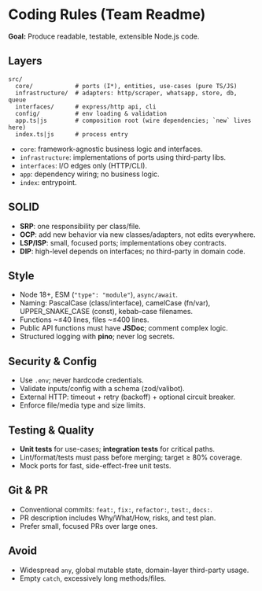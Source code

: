 # Coding Rules (Team Readme)

**Goal:** Produce readable, testable, extensible Node.js code.

## Layers

    src/
      core/            # ports (I*), entities, use-cases (pure TS/JS)
      infrastructure/  # adapters: http/scraper, whatsapp, store, db, queue
      interfaces/      # express/http api, cli
      config/          # env loading & validation
      app.ts|js        # composition root (wire dependencies; `new` lives here)
      index.ts|js      # process entry

- `core`: framework-agnostic business logic and interfaces.
- `infrastructure`: implementations of ports using third-party libs.
- `interfaces`: I/O edges only (HTTP/CLI).
- `app`: dependency wiring; no business logic.
- `index`: entrypoint.

## SOLID
- **SRP**: one responsibility per class/file.
- **OCP**: add new behavior via new classes/adapters, not edits everywhere.
- **LSP/ISP**: small, focused ports; implementations obey contracts.
- **DIP**: high-level depends on interfaces; no third-party in domain code.

## Style
- Node 18+, ESM (`"type": "module"`), `async/await`.
- Naming: PascalCase (class/interface), camelCase (fn/var), UPPER_SNAKE_CASE (const), kebab-case filenames.
- Functions ~≤40 lines, files ~≤400 lines.
- Public API functions must have **JSDoc**; comment complex logic.
- Structured logging with **pino**; never log secrets.

## Security & Config
- Use `.env`; never hardcode credentials.
- Validate inputs/config with a schema (zod/valibot).
- External HTTP: timeout + retry (backoff) + optional circuit breaker.
- Enforce file/media type and size limits.

## Testing & Quality
- **Unit tests** for use-cases; **integration tests** for critical paths.
- Lint/format/tests must pass before merging; target ≥ 80% coverage.
- Mock ports for fast, side-effect-free unit tests.

## Git & PR
- Conventional commits: `feat:`, `fix:`, `refactor:`, `test:`, `docs:`.
- PR description includes Why/What/How, risks, and test plan.
- Prefer small, focused PRs over large ones.

## Avoid
- Widespread `any`, global mutable state, domain-layer third-party usage.
- Empty `catch`, excessively long methods/files.
